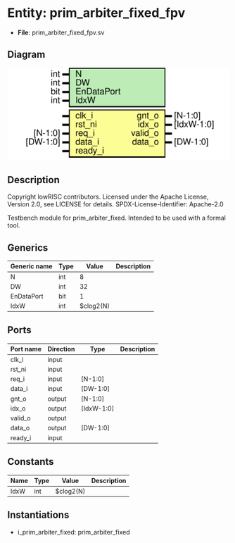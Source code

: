 # Entity: prim_arbiter_fixed_fpv

- **File**: prim_arbiter_fixed_fpv.sv
## Diagram

![Diagram](prim_arbiter_fixed_fpv.svg "Diagram")
## Description

 Copyright lowRISC contributors.
 Licensed under the Apache License, Version 2.0, see LICENSE for details.
 SPDX-License-Identifier: Apache-2.0

 Testbench module for prim_arbiter_fixed.
 Intended to be used with a formal tool.

## Generics

| Generic name | Type | Value     | Description |
| ------------ | ---- | --------- | ----------- |
| N            | int  | 8         |             |
| DW           | int  | 32        |             |
| EnDataPort   | bit  | 1         |             |
| IdxW         | int  | $clog2(N) |             |
## Ports

| Port name | Direction | Type       | Description |
| --------- | --------- | ---------- | ----------- |
| clk_i     | input     |            |             |
| rst_ni    | input     |            |             |
| req_i     | input     | [N-1:0]    |             |
| data_i    | input     | [DW-1:0]   |             |
| gnt_o     | output    | [N-1:0]    |             |
| idx_o     | output    | [IdxW-1:0] |             |
| valid_o   | output    |            |             |
| data_o    | output    | [DW-1:0]   |             |
| ready_i   | input     |            |             |
## Constants

| Name | Type | Value     | Description |
| ---- | ---- | --------- | ----------- |
| IdxW | int  | $clog2(N) |             |
## Instantiations

- i_prim_arbiter_fixed: prim_arbiter_fixed
